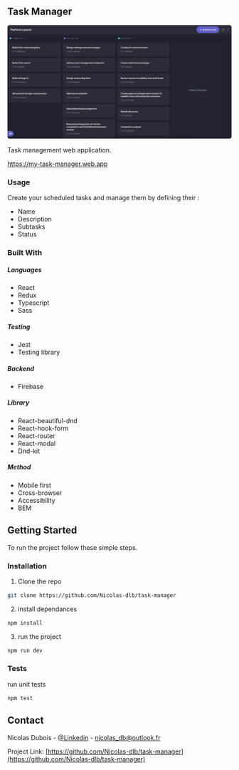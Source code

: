 ## Task Manager

<a href="https://my-task-manager.web.app" markdown="1">
<img src="./src/assets/preview.png" alt=“preview” width="700px" >
</a>

Task management web application.

https://my-task-manager.web.app

### Usage

Create your scheduled tasks and manage them by defining their :

- Name
- Description
- Subtasks
- Status

### Built With

##### Languages

- React
- Redux
- Typescript
- Sass

##### Testing

- Jest
- Testing library

##### Backend

- Firebase

##### Library

- React-beautiful-dnd
- React-hook-form
- React-router
- React-modal
- Dnd-kit

##### Method

- Mobile first
- Cross-browser
- Accessibility
- BEM

## Getting Started

To run the project follow these simple steps.

### Installation

1. Clone the repo

```sh
git clone https://github.com/Nicolas-dlb/task-manager
```

2. install dependances

```sh
npm install
```

3. run the project

```sh
npm run dev
```

### Tests

run unit tests

```sh
npm test
```

## Contact

Nicolas Dubois - [@Linkedin](https://www.linkedin.com/in/nicolasdlb) - nicolas_db@outlook.fr

Project Link: [https://github.com/Nicolas-dlb/task-manager](https://github.com/Nicolas-dlb/task-manager)

